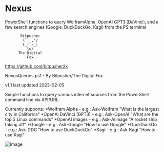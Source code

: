 # Nexus
PowerShell functions to query WolframAlpha, OpenAI GPT3 (DaVinci), and a few search engines (Google, DuckDuckGo, Kagi) from the PS terminal

           Bitpusher
            \`._,'/
            (_- -_)
              \o/
          The Digital
              Fox
 https://github.com/bitpusher2k

NexusQueries.ps1 - By Bitpusher/The Digital Fox

v1.1 last updated 2023-02-05

Simple functions to query various internet sources 
from the PowerShell command line via API/URL.

Currently supports:
*Wolfram Alpha - e.g.: Ask-Wolfram "What is the largest city in California"
*OpenAI DaVinci (GPT3) - e.g.: Ask-OpenAI "What are the top 3 Linux commands"
*OpenAI images - e.g.: Ask-AIimage "A rocket ship taking off"
*Google - e.g.: Ask-Google "How to use Google"
*DuckDuckGo - e.g.: Ask-DDG "How to use DuckDuckGo"
*Kagi - e.g.: Ask-Kagi "How to use Kagi"

![Image](../main/Examples.png?raw=true)

